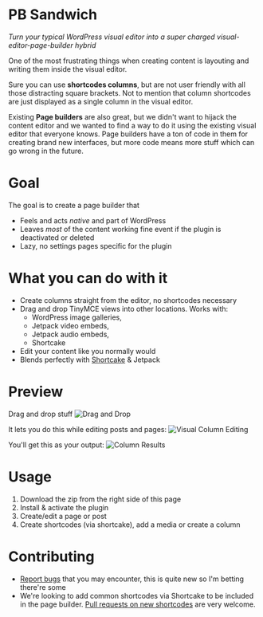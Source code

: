 # PB Sandwich
*Turn your typical WordPress visual editor into a super charged visual-editor-page-builder hybrid*

One of the most frustrating things when creating content is layouting and writing them inside the visual editor.

Sure you can use **shortcodes columns**, but are not user friendly with all those distracting square brackets. Not to mention that column shortcodes are just displayed as a single column in the visual editor.

Existing **Page builders** are also great, but we didn't want to hijack the content editor and we wanted to find a way to do it using the existing visual editor that everyone knows. Page builders have a ton of code in them for creating brand new interfaces, but more code means more stuff which can go wrong in the future.

# Goal

The goal is to create a page builder that
* Feels and acts *native* and part of WordPress
* Leaves *most* of the content working fine event if the plugin is deactivated or deleted
* Lazy, no settings pages specific for the plugin

# What you can do with it

* Create columns straight from the editor, no shortcodes necessary
* Drag and drop TinyMCE views into other locations. Works with:
  * WordPress image galleries,
  * Jetpack video embeds,
  * Jetpack audio embeds,
  * Shortcake
* Edit your content like you normally would
* Blends perfectly with [Shortcake](https://github.com/fusioneng/Shortcake) & Jetpack

# Preview

Drag and drop stuff
![Drag and Drop](https://raw.githubusercontent.com/gambitph/Page-Builder-Sandwich/master/preview/drag-and-drop.jpg)

It lets you do this while editing posts and pages:
![Visual Column Editing](https://raw.githubusercontent.com/gambitph/Page-Builder-Sandwich/master/preview/visual-editor.jpg)

You'll get this as your output:
![Column Results](https://raw.githubusercontent.com/gambitph/Page-Builder-Sandwich/master/preview/frontend.jpg)

# Usage

1. Download the zip from the right side of this page
2. Install & activate the plugin
3. Create/edit a page or post
4. Create shortcodes (via shortcake), add a media or create a column

# Contributing

* [Report bugs](https://github.com/gambitph/Page-Builder-Sandwich/issues) that you may encounter, this is quite new so I'm betting there're some
* We're looking to add common shortcodes via Shortcake to be included in the page builder. [Pull requests on new shortcodes](https://github.com/gambitph/Page-Builder-Sandwich/pulls) are very welcome.
